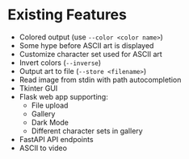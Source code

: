 # Existing Features

- Colored output (use `--color <color name>`)
- Some hype before ASCII art is displayed
- Customize character set used for ASCII art
- Invert colors (`--inverse`)
- Output art to file (`--store <filename>`)
- Read image from stdin with path autocompletion
- Tkinter GUI
- Flask web app supporting:
  - File upload
  - Gallery
  - Dark Mode
  - Different character sets in gallery
- FastAPI API endpoints
- ASCII to video
